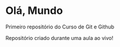 # Olá, Mundo
 Primeiro repositório do Curso de Git e Github

 Repositório criado durante uma aula ao vivo!
